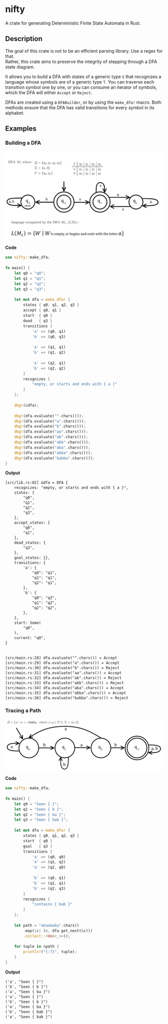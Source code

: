 # nifty
A crate for generating Deterministic Finite State Automata in Rust.  

## Description

The goal of this crate is not to be an efficient parsing library. Use a regex for that.  
Rather, this crate aims to preserve the integrity of stepping through a DFA state diagram.   

It allows you to build a DFA with states of a generic type `S` that recognizes a language
whose symbols are of a generic type `T`. You can traverse each transition symbol one by one, or you can 
consume an iterator of symbols, which the DFA will either `Accept` or `Reject`.

DFAs are created using a `DFABuilder`, or by using the `make_dfa!` macro.
Both methods ensure that the DFA has valid transitions for every symbol in its alphabet.

## Examples

### Building a DFA

![example](images/example.png)

**Code**
```rust
use nifty::make_dfa;

fn main() {
    let q0 = "q0";
    let q1 = "q1";
    let q2 = "q2";
    let q3 = "q3";

    let mut dfa = make_dfa! {
        states { q0, q1, q2, q3 }
        accept { q0, q1 }
        start  { q0 }
        dead   { q3 }
        transitions {
            'a' => (q0, q1)
            'b' => (q0, q3)

            'a' => (q1, q1)
            'b' => (q1, q2)

            'a' => (q2, q1)
            'b' => (q2, q2)
        }
        recognizes { 
            "empty, or starts and ends with { a }"
        }
    };

    dbg!(&dfa);

    dbg!(dfa.evaluate("".chars()));
    dbg!(dfa.evaluate("a".chars()));
    dbg!(dfa.evaluate("b".chars()));
    dbg!(dfa.evaluate("aa".chars()));
    dbg!(dfa.evaluate("ab".chars()));
    dbg!(dfa.evaluate("abb".chars()));
    dbg!(dfa.evaluate("aba".chars()));
    dbg!(dfa.evaluate("abba".chars()));
    dbg!(dfa.evaluate("babba".chars()));
}
```

**Output**
```
[src/lib.rs:82] &dfa = DFA {
    recognizes: "empty, or starts and ends with { a }",
    states: {
        "q0",
        "q1",
        "q2",
        "q3",
    },
    accept_states: {
        "q0",
        "q1",
    },
    dead_states: {
        "q3",
    },
    goal_states: {},
    transitions: {
        'a': {
            "q0": "q1",
            "q1": "q1",
            "q2": "q1",
        },
        'b': {
            "q0": "q3",
            "q1": "q2",
            "q2": "q2",
        },
    },
    start: Some(
        "q0",
    ),
    current: "q0",
}


[src/main.rs:28] dfa.evaluate("".chars()) = Accept
[src/main.rs:29] dfa.evaluate("a".chars()) = Accept
[src/main.rs:30] dfa.evaluate("b".chars()) = Reject
[src/main.rs:31] dfa.evaluate("aa".chars()) = Accept
[src/main.rs:32] dfa.evaluate("ab".chars()) = Reject
[src/main.rs:33] dfa.evaluate("abb".chars()) = Reject
[src/main.rs:34] dfa.evaluate("aba".chars()) = Accept
[src/main.rs:35] dfa.evaluate("abba".chars()) = Accept
[src/main.rs:36] dfa.evaluate("babba".chars()) = Reject
```

### Tracing a Path

![example](images/example2.png)

**Code**
```rust
use nifty::make_dfa;

fn main() {
    let q0 = "Seen { }";
    let q1 = "Seen { b }";
    let q2 = "Seen { ba }";
    let q3 = "Seen { bab }";

    let mut dfa = make_dfa! {
        states { q0, q1, q2, q3 }
        start  { q0 }
        goal   { q3 }
        transitions {
            'a' => (q0, q0) 
            'a' => (q1, q2) 
            'a' => (q2, q0) 

            'b' => (q0, q1) 
            'b' => (q1, q1) 
            'b' => (q2, q3) 
        }
        recognizes {
            "contains { bab }"
        }
    };  

    let path = "abaababa".chars()
        .map(|c| (c, dfa.get_next(&c)))
        .collect::<Vec<_>>();

    for tuple in &path {
        println!("{:?}", tuple);
    }   
}
```

**Output**
```text
('a', "Seen { }")
('b', "Seen { b }")
('a', "Seen { ba }")
('a', "Seen { }")
('b', "Seen { b }")
('a', "Seen { ba }")
('b', "Seen { bab }")
('a', "Seen { bab }")
```
